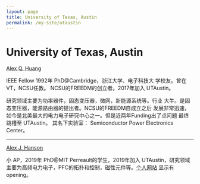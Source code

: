 ```yaml
---
layout: page
title: University of Texas, Austin
permalink: /my-site/utaustin
---
```

# University of Texas, Austin

[Alex Q. Huang](http://www.ece.utexas.edu/people/faculty/alex-q-huang)

IEEE Fellow 1992年 PhD@Cambridge，浙江大学、电子科技大
学校友。曾在VT，NCSU任教。 NCSU的FREEDM的创立者。2017年加入
UTAustin。

研究领域主要为功率器件，固态变压器，微网，新能源系统等。行业
大牛。是固态变压器，能源路由器的提出者。NCSU的FREEDM自成立之后
发展非常迅速，如今是北美最大的电力电子研究中心之一。但是近两年Funding出了点问题 最终跳槽至 UTAustin。 其名下实验室： Semiconductor Power Electronics Center。

---

[Alex J. Hanson](http://www.ece.utexas.edu/people/faculty/alex-j-hanson)

小 AP，2019年 PhD@MIT Perreault的学生，2019年加入
UTAustin，研究领域主要为高频电力电子，PFC的拓扑和控制，磁性元件等。[个人网站](http://sites.utexas.edu/hanson/) 显示有opening。
